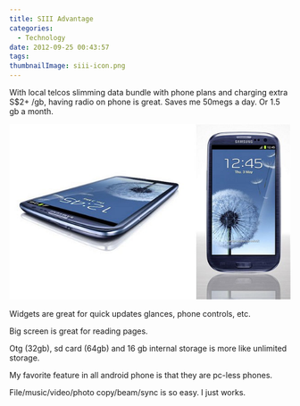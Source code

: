 ```yaml
---
title: SIII Advantage
categories:
  - Technology
date: 2012-09-25 00:43:57
tags:
thumbnailImage: siii-icon.png
---
```


With local telcos slimming data bundle with phone plans and charging extra S\$2+ /gb, having radio on phone is great. Saves me 50megs a day. Or 1.5 gb a month.

<!--more-->

![type-banner](wpid-galaxy3b_2210472b1.jpg "Samsung Galaxy SIII")

Widgets are great for quick updates glances, phone controls, etc.

Big screen is great for reading pages.

Otg (32gb), sd card (64gb) and 16 gb internal storage is more like unlimited storage.

My favorite feature in all android phone is that they are pc-less phones.

File/music/video/photo copy/beam/sync is so easy. I just works.
